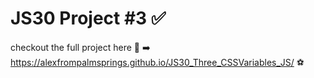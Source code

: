 # JS30 Project #3 ✅

checkout the full project here 🎨 ➡️ https://alexfrompalmsprings.github.io/JS30_Three_CSSVariables_JS/ ⚽️